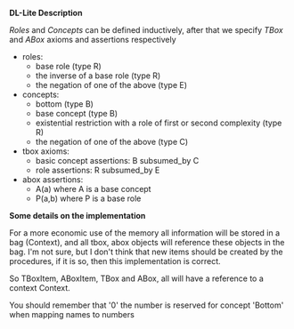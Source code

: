 __DL-Lite Description__

_Roles_ and _Concepts_ can be defined inductively,
after that we specify _TBox_ and _ABox_ axioms and 
assertions respectively

* roles:
    * base role (type R)
    * the inverse of a base role (type R)
    * the negation of one of the above (type E)
* concepts:
    * bottom (type B)
    * base concept (type B)
    * existential restriction with a role of first or second complexity (type R)
    * the negation of one of the above (type C)
* tbox axioms:
    * basic concept assertions: B subsumed_by C
    * role assertions: R subsumed_by E
* abox assertions:
    *  A(a) where A is a base concept
    * P(a,b)  where P is a base role
   
    
__Some details on the implementation__

For a more economic use of the memory all information will be stored
in a bag (Context), and all tbox, abox objects will reference these
objects in the bag. I'm not sure, but I don't think that new items
should be created by the procedures, if it is so, then this
implementation is correct.

So TBoxItem, ABoxItem, TBox and ABox, all will have a reference to
a context Context.

You should remember that '0' the number is reserved for concept 'Bottom'
when mapping names to numbers